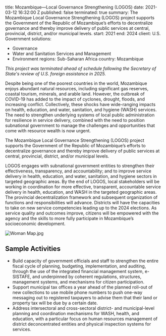 
title: Mozambique—Local Governance Strengthening (LOGOS)
date: 2021-03-12 16:32:00 Z
published: false
terminated: true
summary: The Mozambique Local Governance Strengthening (LOGOS) project supports the
  Government of the Republic of Mozambique’s efforts to decentralize governance and
  thereby improve delivery of public services at central, provincial, district, and/or
  municipal levels.
start: 2021
end: 2024
client: U.S. Government
solutions:
- Governance
- Water and Sanitation Services and Management
- Environment
regions: Sub-Saharan Africa
country: Mozambique


<aside><em>This project was terminated ahead of schedule following the Secretary of State's review of U.S. foreign assistance in 2025.</em></aside>

Despite being one of the poorest countries in the world, Mozambique enjoys abundant natural resources, including significant gas reserves, coastal tourism, minerals, and arable land. However, the outbreak of COVID-19 has added to the impact of cyclones, drought, floods, and increasing conflict. Collectively, these shocks have wide-ranging impacts on health, education, and water, sanitation, and hygiene (WASH) services. The need to strengthen underlying systems of local public administration for resilience in service delivery, combined with the need to position subnational government to manage the challenges and opportunities that come with resource wealth is now urgent.

The Mozambique Local Governance Strengthening (LOGOS) project supports the Government of the Republic of Mozambique’s efforts to decentralize governance and thereby improve delivery of public services at central, provincial, district, and/or municipal levels.

LOGOS engages with subnational government entities to strengthen their effectiveness, transparency, and accountability; and to improve service delivery in health, education, and water, sanitation, and hygiene sectors in targeted geographic areas. By the end of LOGOS, local stakeholders will be working in coordination for more effective, transparent, accountable service delivery in health, education, and WASH in the targeted geographic areas. The provincial decentralization framework and subsequent organization of functions and responsibilities will advance. Districts will have the capacities to take on new service competencies leading up to the 2024 elections. As service quality and outcomes improve, citizens will be empowered with the agency and the skills to more fully participate in Mozambique’s socioeconomic development.

![Woman Map.jpg](/uploads/Woman%20Map.jpg)

## Sample Activities

* Build capacity of government officials and staff to strengthen the entire fiscal cycle of planning, budgeting, implementation, and auditing, through the use of the integrated financial management system, e-SISTAFE, and underpinned by coherent regulations, structures, management systems, and mechanisms for citizen participation.
* Support municipal tax offices a year ahead of the planned roll-out of new collections to use mobile phone numbers to push one-way messaging out to registered taxpayers to advise them that their land or property tax will be due by a certain date.
* Address intersectoral and cross-sectoral district- and municipal-level planning and coordination mechanisms for WASH, health, and education, with a particular focus on human resources management of district deconcentrated entities and physical inspection systems for services.
